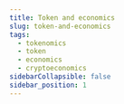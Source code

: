 ```yaml
---
title: Token and economics
slug: token-and-economics
tags:
  - tokenomics
  - token
  - economics
  - cryptoeconomics
sidebarCollapsible: false
sidebar_position: 1
---
```



